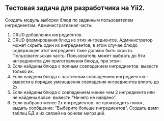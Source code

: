 Тестовая задача для разработчика на Yii2.
----
Создать модуль выборки блюд по заданным пользователем ингредиентам.
Административная часть:
1. CRUD добавления ингредиентов.
2. CRUD формирования блюд из этих ингредиентов.
Администратор может скрыть один из ингредиентов, в этом случае блюдо содержащее
этот ингредиент тоже должно быть скрыто.
Пользовательская часть:
Пользователь может выбрать до 5­ти ингредиентов для приготовления блюда, при
этом:
1. Если найдены блюда с полным совпадением ингредиентов ­ вывести
только их.
2. Если найдены блюда с частичным совпадением ингредиентов ­ вывести
в порядке уменьшения совпадения ингредиентов вплоть до 2­х.
3. Если найдены блюда с совпадением менее чем 2 ингредиента или не
найдены вовсе ­ вывести “Ничего не найдено”.
4. Если выбрано менее 2­х ингредиентов ­ не производить поиск, выдать
сообщение: “Выберите больше ингредиентов”.
Создать дамп таблиц БД и их связей на основе миграций.